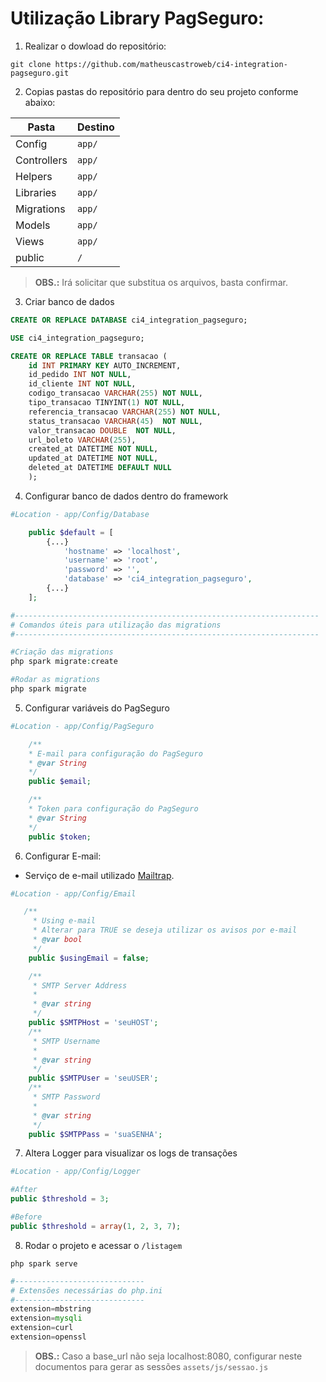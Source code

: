 
# Utilização Library PagSeguro:

1. Realizar o dowload do repositório:

`git clone https://github.com/matheuscastroweb/ci4-integration-pagseguro.git`

2. Copias pastas do repositório para dentro do seu projeto conforme abaixo:

| Pasta | Destino |
| ------ | ------ | 
| Config |  `app/` | 
| Controllers |  `app/` |
| Helpers | `app/` |
| Libraries |  `app/` | 
| Migrations |  `app/` | 
| Models |  `app/` |
| Views |  `app/` | 
| public | `/` | 

> **OBS.:** Irá solicitar que substitua os arquivos, basta confirmar.

3. Criar banco de dados


```sql
CREATE OR REPLACE DATABASE ci4_integration_pagseguro;
```

```sql
USE ci4_integration_pagseguro;

CREATE OR REPLACE TABLE transacao (
    id INT PRIMARY KEY AUTO_INCREMENT,
    id_pedido INT NOT NULL,
    id_cliente INT NOT NULL, 
    codigo_transacao VARCHAR(255) NOT NULL,
    tipo_transacao TINYINT(1) NOT NULL,
    referencia_transacao VARCHAR(255) NOT NULL,
    status_transacao VARCHAR(45)  NOT NULL,
    valor_transacao DOUBLE  NOT NULL,
    url_boleto VARCHAR(255),
    created_at DATETIME NOT NULL,
    updated_at DATETIME NOT NULL,
    deleted_at DATETIME DEFAULT NULL 
    );
```

4.  Configurar banco de dados dentro do framework

```php
#Location - app/Config/Database

	public $default = [
        {...}
            'hostname' => 'localhost',
            'username' => 'root',
            'password' => '',
		    'database' => 'ci4_integration_pagseguro',
		{...}
	];
```


```php
#--------------------------------------------------------------------
# Comandos úteis para utilização das migrations
#--------------------------------------------------------------------

#Criação das migrations
php spark migrate:create

#Rodar as migrations
php spark migrate

```


5.  Configurar variáveis do PagSeguro

```php
#Location - app/Config/PagSeguro

    /**
    * E-mail para configuração do PagSeguro
    * @var String
    */
    public $email;

    /**
    * Token para configuração do PagSeguro
    * @var String
    */
    public $token;

```

6.  Configurar E-mail:

- Serviço de e-mail utilizado [Mailtrap](https://mailtrap.io/ "Mailtrap").

```php
#Location - app/Config/Email

   /**
     * Using e-mail
     * Alterar para TRUE se deseja utilizar os avisos por e-mail
     * @var bool
     */
    public $usingEmail = false; 

    /**
     * SMTP Server Address
     *
     * @var string
     */
    public $SMTPHost = 'seuHOST';
    /**
     * SMTP Username
     *
     * @var string
     */
    public $SMTPUser = 'seuUSER';
    /**
     * SMTP Password
     *
     * @var string
     */
    public $SMTPPass = 'suaSENHA';

```

7.  Altera Logger para visualizar os logs de transações

```php
#Location - app/Config/Logger

#After
public $threshold = 3;

#Before
public $threshold = array(1, 2, 3, 7);

```

8. Rodar o projeto e acessar o `/listagem`

`php spark serve`

```php
#-----------------------------
# Extensões necessárias do php.ini
#-----------------------------
extension=mbstring
extension=mysqli
extension=curl
extension=openssl
```



> **OBS.:** Caso a base_url não seja localhost:8080, configurar neste documentos para gerar as sessões `assets/js/sessao.js `

